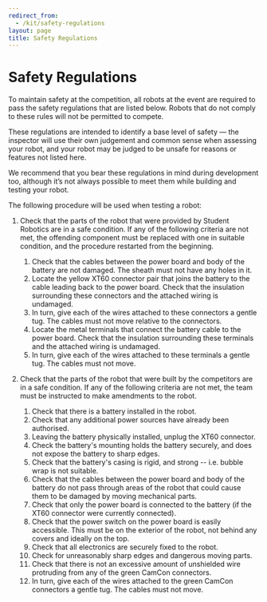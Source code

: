 ```yaml
---
redirect_from:
  - /kit/safety-regulations
layout: page
title: Safety Regulations
---
```


# Safety Regulations

To maintain safety at the competition, all robots at the event are required to pass the safety regulations that are listed below. Robots that do not comply to these rules will not be permitted to compete.

These regulations are intended to identify a base level of safety — the inspector will use their own judgement and common sense when assessing your robot, and your robot may be judged to be unsafe for reasons or features not listed here.

We recommend that you bear these regulations in mind during development too, although it’s not always possible to meet them while building and testing your robot.

The following procedure will be used when testing a robot:

1. Check that the parts of the robot that were provided by Student
   Robotics are in a safe condition. If any of the following criteria
   are not met, the offending component must be replaced with one in
   suitable condition, and the procedure restarted from the beginning.
    1. Check that the cables between the power board and body of the
       battery are not damaged. The sheath must not have any holes in
       it.
    2. Locate the yellow XT60 connector pair that joins the battery to
       the cable leading back to the power board. Check that the
       insulation surrounding these connectors and the attached wiring
       is undamaged.
    3. In turn, give each of the wires attached to these connectors a
       gentle tug. The cables must not move relative to the connectors.
    4. Locate the metal terminals that connect the battery cable to the
       power board. Check that the insulation surrounding these
       terminals and the attached wiring is undamaged.
    5. In turn, give each of the wires attached to these terminals a
       gentle tug. The cables must not move.

2. Check that the parts of the robot that were built by the competitors
    are in a safe condition. If any of the following criteria are not
    met, the team must be instructed to make amendments to the robot.
    1. Check that there is a battery installed in the robot.
    2. Check that any additional power sources have already been
       authorised.
    3. Leaving the battery physically installed, unplug the XT60
       connector.
    4. Check the battery's mounting holds the battery securely, and
       does not expose the battery to sharp edges.
    5. Check that the battery's casing is rigid, and strong -- i.e.
       bubble wrap is not suitable.
    6. Check that the cables between the power board and body of the
       battery do not pass through areas of the robot that could cause
       them to be damaged by moving mechanical parts.
    7. Check that only the power board is connected to the battery (if
       the XT60 connector were currently connected).
    8. Check that the power switch on the power board is easily
       accessible. This must be on the exterior of the robot, not
       behind any covers and ideally on the top.
    9. Check that all electronics are securely fixed to the robot.
    10. Check for unreasonably sharp edges and dangerous moving parts.
    11. Check that there is not an excessive amount of unshielded wire
        protruding from any of the green CamCon connectors.
    12. In turn, give each of the wires attached to the green CamCon
        connectors a gentle tug. The cables must not move.
